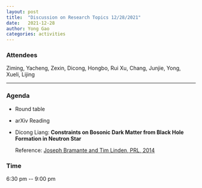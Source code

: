```yaml
---
layout: post
title:  "Discussion on Research Topics 12/28/2021"
date:   2021-12-28
author: Yong Gao
categories: activities
---
```



### Attendees

Ziming, Yacheng, Zexin, Dicong,  Hongbo, Rui Xu, Chang, Junjie, Yong, Xueli, Lijing

---

### Agenda

- Round table

- arXiv Reading 

- Dicong Liang: **Constraints on Bosonic Dark Matter from Black Hole Formation in Neutron Star**

  Reference: [Joseph Bramante and Tim Linden, PRL, 2014](https://journals.aps.org/prl/abstract/10.1103/PhysRevLett.113.191301)

### Time

6:30 pm -- 9:00 pm

